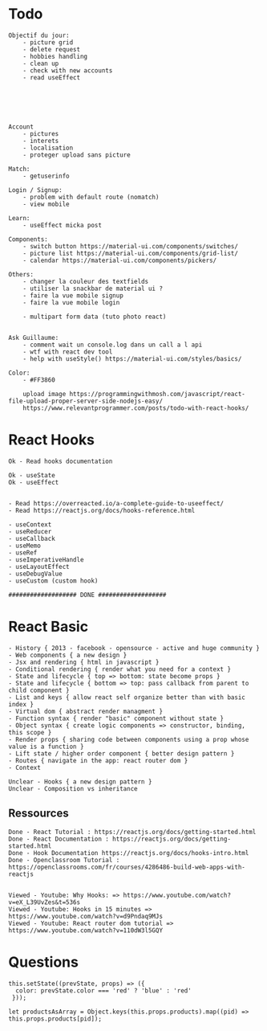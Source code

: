 # Todo


	Objectif du jour:
		- picture grid
		- delete request
		- hobbies handling
		- clean up
		- check with new accounts
		- read useEffect






	Account
		- pictures
		- interets
		- localisation
		- proteger upload sans picture

	Match:
		- getuserinfo

	Login / Signup:
		- problem with default route (nomatch)
		- view mobile

	Learn:
		- useEffect micka post
	
	Components:
		- switch button	https://material-ui.com/components/switches/
		- picture list https://material-ui.com/components/grid-list/
		- calendar https://material-ui.com/components/pickers/

	Others:
		- changer la couleur des textfields
		- utiliser la snackbar de material ui ?
		- faire la vue mobile signup
		- faire la vue mobile login

		- multipart form data (tuto photo react)


	Ask Guillaume:
		- comment wait un console.log dans un call a l api
		- wtf with react dev tool
		- help with useStyle() https://material-ui.com/styles/basics/

	Color:
		- #FF3860

		upload image https://programmingwithmosh.com/javascript/react-file-upload-proper-server-side-nodejs-easy/
		https://www.relevantprogrammer.com/posts/todo-with-react-hooks/

# React Hooks

	Ok - Read hooks documentation

	Ok - useState
	Ok - useEffect

	
	- Read https://overreacted.io/a-complete-guide-to-useeffect/
	- Read https://reactjs.org/docs/hooks-reference.html
	
	- useContext
	- useReducer
	- useCallback
	- useMemo
	- useRef
	- useImperativeHandle
	- useLayoutEffect
	- useDebugValue
	- useCustom (custom hook)

	################### DONE ###################

# React Basic

	- History { 2013 - facebook - opensource - active and huge community }
	- Web components { a new design }
	- Jsx and rendering { html in javascript }
	- Conditional rendering { render what you need for a context }
	- State and lifecycle { top => bottom: state become props }
	- State and lifecycle { bottom => top: pass callback from parent to child component }
	- List and keys { allow react self organize better than with basic index }
	- Virtual dom { abstract render managment }
	- Function syntax { render "basic" component without state }
	- Object syntax { create logic components => constructor, binding, this scope }
	- Render props { sharing code between components using a prop whose value is a function }
	- Lift state / higher order component { better design pattern }
	- Routes { navigate in the app: react router dom }
	- Context

	Unclear - Hooks { a new design pattern }
	Unclear - Composition vs inheritance



## Ressources

		
	Done - React Tutorial : https://reactjs.org/docs/getting-started.html
	Done - React Documentation : https://reactjs.org/docs/getting-started.html
	Done - Hook Documentation https://reactjs.org/docs/hooks-intro.html
	Done - Openclassroom Tutorial : https://openclassrooms.com/fr/courses/4286486-build-web-apps-with-reactjs


	Viewed - Youtube: Why Hooks: => https://www.youtube.com/watch?v=eX_L39UvZes&t=536s
	Viewed - Youtube: Hooks in 15 minutes => https://www.youtube.com/watch?v=d9Pndaq9MJs
	Viewed - Youtube: React router dom tutorial => https://www.youtube.com/watch?v=110dW3l5GQY

# Questions

	this.setState((prevState, props) => ({
	  color: prevState.color === 'red' ? 'blue' : 'red'
	 }));

	let productsAsArray = Object.keys(this.props.products).map((pid) => this.props.products[pid]);
